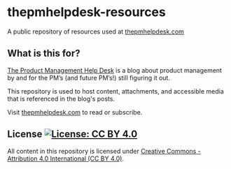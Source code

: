 # thepmhelpdesk-resources
A public repository of resources used at [thepmhelpdesk.com](https://www.thepmhelpdesk.com/)

## What is this for?

[The Product Management Help Desk](https://www.thepmhelpdesk.com/) is a blog about product management by and for the PM’s (and future PM’s!) still figuring it out.

This repository is used to host content, attachments, and accessible media that is referenced in the blog's posts.

Visit [thepmhelpdesk.com](https://www.thepmhelpdesk.com/) to read or subscribe.

## License [![License: CC BY 4.0](https://img.shields.io/badge/License-CC_BY_4.0-lightgrey.svg)](https://creativecommons.org/licenses/by/4.0/)

All content in this repository is licensed under [Creative Commons - Attribution 4.0 International (CC BY 4.0)](http://creativecommons.org/licenses/by/4.0/).